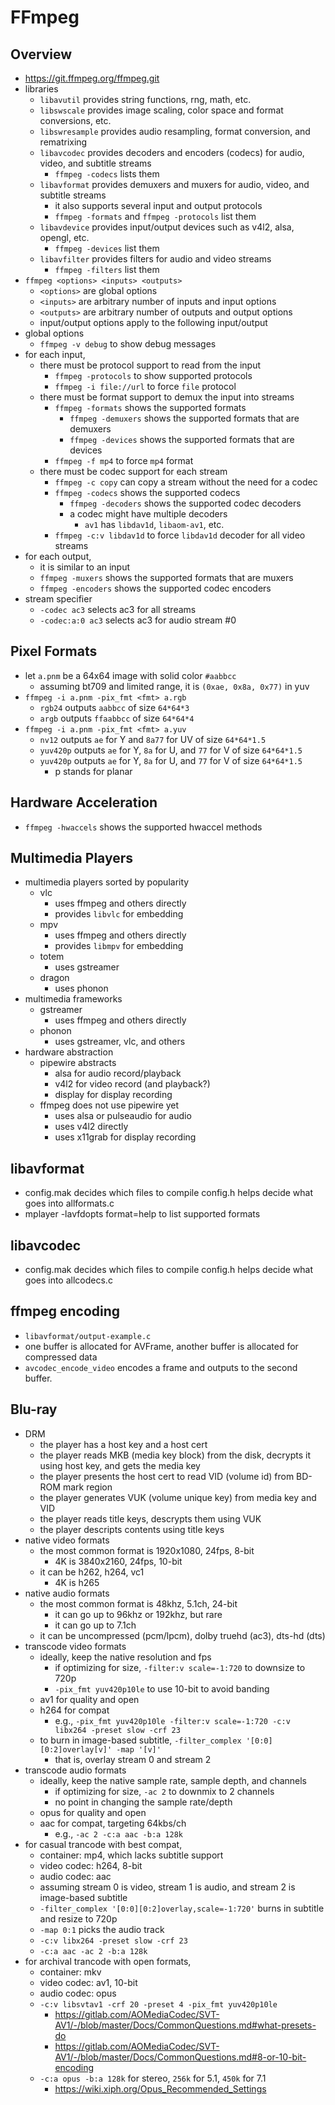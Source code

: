 FFmpeg
======

## Overview

- <https://git.ffmpeg.org/ffmpeg.git>
- libraries
  - `libavutil` provides string functions, rng, math, etc.
  - `libswscale` provides image scaling, color space and format conversions,
    etc.
  - `libswresample` provides audio resampling, format conversion, and
    rematrixing
  - `libavcodec` provides decoders and encoders (codecs) for audio, video,
    and subtitle streams
    - `ffmpeg -codecs` lists them
  - `libavformat` provides demuxers and muxers for audio, video, and subtitle
    streams
    - it also supports several input and output protocols
    - `ffmpeg -formats` and `ffmpeg -protocols` list them
  - `libavdevice` provides input/output devices such as v4l2, alsa, opengl, etc.
      - `ffmpeg -devices` list them
  - `libavfilter` provides filters for audio and video streams
      - `ffmpeg -filters` list them
- `ffmpeg <options> <inputs> <outputs>`
  - `<options>` are global options
  - `<inputs>` are arbitrary number of inputs and input options
  - `<outputs>` are arbitrary number of outputs and output options
  - input/output options apply to the following input/output
- global options
  - `ffmpeg -v debug` to show debug messages
- for each input,
  - there must be protocol support to read from the input
    - `ffmpeg -protocols` to show supported protocols
    - `ffmpeg -i file://url` to force `file` protocol
  - there must be format support to demux the input into streams
    - `ffmpeg -formats` shows the supported formats
      - `ffmpeg -demuxers` shows the supported formats that are demuxers
      - `ffmpeg -devices` shows the supported formats that are devices
    - `ffmpeg -f mp4` to force `mp4` format
  - there must be codec support for each stream
    - `ffmpeg -c copy` can copy a stream without the need for a codec
    - `ffmpeg -codecs` shows the supported codecs
      - `ffmpeg -decoders` shows the supported codec decoders
      - a codec might have multiple decoders
        - `av1` has `libdav1d`, `libaom-av1`, etc.
    - `ffmpeg -c:v libdav1d` to force `libdav1d` decoder for all video streams
- for each output,
  - it is similar to an input
  - `ffmpeg -muxers` shows the supported formats that are muxers
  - `ffmpeg -encoders` shows the supported codec encoders
- stream specifier
  - `-codec ac3` selects ac3 for all streams
  - `-codec:a:0 ac3` selects ac3 for audio stream #0

## Pixel Formats

- let `a.pnm` be a 64x64 image with solid color `#aabbcc`
  - assuming bt709 and limited range, it is `(0xae, 0x8a, 0x77)` in yuv
- `ffmpeg -i a.pnm -pix_fmt <fmt> a.rgb`
  - `rgb24` outputs `aabbcc` of size `64*64*3`
  - `argb` outputs `ffaabbcc` of size `64*64*4`
- `ffmpeg -i a.pnm -pix_fmt <fmt> a.yuv`
  - `nv12` outputs `ae` for Y and `8a77` for UV of size `64*64*1.5`
  - `yuv420p` outputs `ae` for Y, `8a` for U, and `77` for V of size
    `64*64*1.5`
  - `yuv420p` outputs `ae` for Y, `8a` for U, and `77` for V of size
    `64*64*1.5`
    - p stands for planar

## Hardware Acceleration

- `ffmpeg -hwaccels` shows the supported hwaccel methods

## Multimedia Players

- multimedia players sorted by popularity
  - vlc
    - uses ffmpeg and others directly
    - provides `libvlc` for embedding
  - mpv
    - uses ffmpeg and others directly
    - provides `libmpv` for embedding
  - totem
    - uses gstreamer
  - dragon
    - uses phonon
- multimedia frameworks
  - gstreamer
    - uses ffmpeg and others directly
  - phonon
    - uses gstreamer, vlc, and others
- hardware abstraction
  - pipewire abstracts
    - alsa for audio record/playback
    - v4l2 for video record (and playback?)
    - display for display recording
  - ffmpeg does not use pipewire yet
    - uses alsa or pulseaudio for audio
    - uses v4l2 directly
    - uses x11grab for display recording

## libavformat

- config.mak decides which files to compile
  config.h helps decide what goes into allformats.c
- mplayer -lavfdopts format=help <somefile> to list supported formats

## libavcodec

- config.mak decides which files to compile
  config.h helps decide what goes into allcodecs.c

## ffmpeg encoding

- `libavformat/output-example.c`
- one buffer is allocated for AVFrame, another buffer is allocated for
  compressed data
- `avcodec_encode_video` encodes a frame and outputs to the second buffer.

## Blu-ray

- DRM
  - the player has a host key and a host cert
  - the player reads MKB (media key block) from the disk, decrypts it using
    host key, and gets the media key
  - the player presents the host cert to read VID (volume id) from BD-ROM mark
    region
  - the player generates VUK (volume unique key) from media key and VID
  - the player reads title keys, descrypts them using VUK
  - the player descripts contents using title keys
- native video formats
  - the most common format is 1920x1080, 24fps, 8-bit
    - 4K is 3840x2160, 24fps, 10-bit
  - it can be h262, h264, vc1
    - 4K is h265
- native audio formats
  - the most common format is 48khz, 5.1ch, 24-bit
    - it can go up to 96khz or 192khz, but rare
    - it can go up to 7.1ch
  - it can be uncompressed (pcm/lpcm), dolby truehd (ac3), dts-hd (dts)
- transcode video formats
  - ideally, keep the native resolution and fps
    - if optimizing for size, `-filter:v scale=-1:720` to downsize to 720p
    - `-pix_fmt yuv420p10le` to use 10-bit to avoid banding
  - av1 for quality and open
  - h264 for compat
    - e.g., `-pix_fmt yuv420p10le -filter:v scale=-1:720 -c:v libx264 -preset slow -crf 23`
  - to burn in image-based subtitle, `-filter_complex '[0:0][0:2]overlay[v]' -map '[v]'`
    - that is, overlay stream 0 and stream 2
- transcode audio formats
  - ideally, keep the native sample rate, sample depth, and channels
    - if optimizing for size, `-ac 2` to downmix to 2 channels
    - no point in changing the sample rate/depth
  - opus for quality and open
  - aac for compat, targeting 64kbs/ch
    - e.g., `-ac 2 -c:a aac -b:a 128k`
- for casual trancode with best compat,
  - container: mp4, which lacks subtitle support
  - video codec: h264, 8-bit
  - audio codec: aac
  - assuming stream 0 is video, stream 1 is audio, and stream 2 is image-based
    subtitle
  - `-filter_complex '[0:0][0:2]overlay,scale=-1:720'` burns in subtitle and
    resize to 720p
  - `-map 0:1` picks the audio track
  - `-c:v libx264 -preset slow -crf 23`
  - `-c:a aac -ac 2 -b:a 128k`
- for archival trancode with open formats,
  - container: mkv
  - video codec: av1, 10-bit
  - audio codec: opus
  - `-c:v libsvtav1 -crf 20 -preset 4 -pix_fmt yuv420p10le`
    - <https://gitlab.com/AOMediaCodec/SVT-AV1/-/blob/master/Docs/CommonQuestions.md#what-presets-do>
    - <https://gitlab.com/AOMediaCodec/SVT-AV1/-/blob/master/Docs/CommonQuestions.md#8-or-10-bit-encoding>
  - `-c:a opus -b:a 128k` for stereo, `256k` for 5.1, `450k` for 7.1
    - <https://wiki.xiph.org/Opus_Recommended_Settings>
